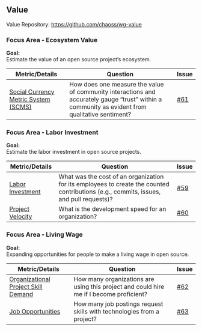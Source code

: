 ## Value
Value Repository: https://github.com/chaoss/wg-value

### Focus Area - Ecosystem Value

**Goal:**  
Estimate the value of an open source project’s ecosystem.

<div>
<table>
  <thead><tr><th>Metric/Details</th><th>Question</th><th>Issue</th></tr></thead>
<tbody>
  <tr><td><a href="https://github.com/chaoss/wg-value/blob/master/focus-areas/ecosystem/social-currency-metric-system.md">Social Currency Metric System (SCMS)</a></td><td>How does one measure the value of community interactions and accurately gauge “trust” within a community as evident from qualitative sentiment?</td><td><a href="https://github.com/chaoss/wg-value/issues/61">#61</a></td></tr>
</tbody>
</table>
</div>

### Focus Area - Labor Investment

**Goal:**  
Estimate the labor investment in open source projects.

<div>
<table>
  <thead><tr><th>Metric/Details</th><th>Question</th><th>Issue</th></tr></thead>
<tbody>
  <tr><td><a href="https://github.com/chaoss/wg-value/blob/master/focus-areas/labor-investment/labor_investment.md">Labor Investment</a></td><td>What was the cost of an organization for its employees to create the counted contributions (e.g., commits, issues, and pull requests)?</td><td><a href="https://github.com/chaoss/wg-value/issues/59">#59</a></td></tr>
  <tr><td><a href="https://github.com/chaoss/wg-value/blob/master/focus-areas/labor-investment/project_velocity.md">Project Velocity</a></td><td>What is the development speed for an organization?</td><td><a href="https://github.com/chaoss/wg-value/issues/60">#60</a></td></tr>
</tbody>
</table>
</div>

### Focus Area - Living Wage

**Goal:**  
Expanding opportunities for people to make a living wage in open source.

<div>
<table>
  <thead><tr><th>Metric/Details</th><th>Question</th><th>Issue</th></tr></thead>
<tbody>
  <tr><td><a href="https://github.com/chaoss/wg-value/blob/master/focus-areas/living-wage/organizational-project-skill-demand.md">Organizational Project Skill Demand</a></td><td>How many organizations are using this project and could hire me if I become proficient?</td><td><a href="https://github.com/chaoss/wg-value/issues/62">#62</a></td></tr>
  <tr><td><a href="https://github.com/chaoss/wg-value/blob/master/focus-areas/living-wage/job-opportunities.md" >Job Opportunities</a></td><td>How many job postings request skills with technologies from a project?</td><td><a href="https://github.com/chaoss/wg-value/issues/63">#63</a></td></tr>
</tbody>
</table>
</div>
